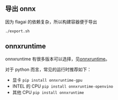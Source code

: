 ## 导出 onnx

因为 flagai 的依赖复杂，所以构建容器便于导出

`./export.sh`

## onnxruntime

onnxruntime 有很多版本可以选择，见[onnxruntime](https://onnxruntime.ai/)。

对于 python 而言，常见的运行时推荐如下：

* 显卡 `pip install onnxruntime-gpu`
* INTEL 的 CPU `pip install onnxruntime-openvino`
* 其他 CPU `pip install onnxruntime`
